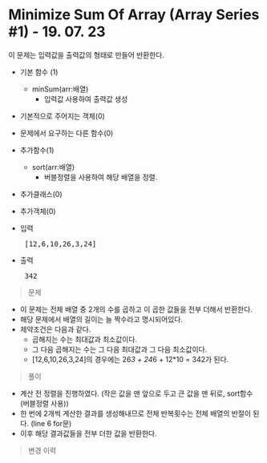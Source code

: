 # Minimize Sum Of Array (Array Series #1) - 19. 07. 23

이 문제는 입력값을 출력값의 형태로 만들어 반환한다.

- 기본 함수 (1)
  - minSum(arr:배열)
    - 입력값 사용하여 출력값 생성
- 기본적으로 주어지는 객체(0)
- 문제에서 요구하는 다른 함수(0)
- 추가함수(1) 
  - sort(arr:배열)
    - 버블정렬을 사용하여 해당 배열을 정렬.
- 추가클래스(0)
- 추가객체(0)

- 입력
  <pre> [12,6,10,26,3,24] </pre>
 
- 출력
  <pre> 342 </pre>

> 문제
  - 이 문제는 전체 배열 중 2개의 수를 곱하고 이 곱한 값들을 전부 더해서 반환한다.
  - 해당 문제에서 배열의 길이는 늘 짝수라고 명시되어있다.
  - 제약조건은 다음과 같다.
    - 곱해지는 수는 최대값과 최소값이다.
    - 그 다음 곱해지는 수는 그 다음 최대값과 그 다음 최소값이다.
    - [12,6,10,26,3,24]의 경우에는 26*3 + 24*6 + 12*10 = 342가 된다.

> 풀이
  - 계산 전 정렬을 진행하였다. (작은 값을 맨 앞으로 두고 큰 값을 맨 뒤로, sort함수(버블정렬 사용))
  - 한 번에 2개씩 계산한 결과를 생성해내므로 전체 반복횟수는 전체 배열의 반절이 된다. (line 6 for문)
  - 이후 해당 결과값들을 전부 더한 값을 반환한다.
  

>변경 이력

